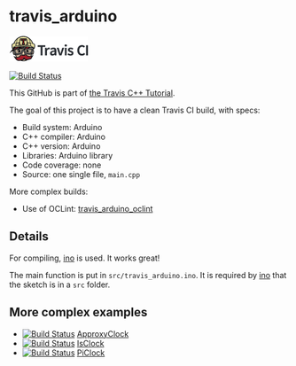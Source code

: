 # travis_arduino

[![Travis CI logo](TravisCI.png)](https://travis-ci.org)

[![Build Status](https://travis-ci.org/richelbilderbeek/travis_arduino.svg?branch=master)](https://travis-ci.org/richelbilderbeek/travis_arduino)

This GitHub is part of [the Travis C++ Tutorial](https://github.com/richelbilderbeek/travis_cpp_tutorial).

The goal of this project is to have a clean Travis CI build, with specs:

 * Build system: Arduino
 * C++ compiler: Arduino
 * C++ version: Arduino
 * Libraries: Arduino library
 * Code coverage: none
 * Source: one single file, `main.cpp`

More complex builds:
 * Use of OCLint: [travis_arduino_oclint](https://www.github.com/richelbilderbeek/travis_arduino_oclint)

## Details

For compiling, [ino](https://github.com/amperka/ino.git) is used. It works great! 

The main function is put in `src/travis_arduino.ino`. It is required by [ino](https://github.com/amperka/ino.git)
that the sketch is in a `src` folder.

## More complex examples

 * [![Build Status](https://travis-ci.org/richelbilderbeek/ApproxyClock.svg?branch=master)](https://travis-ci.org/richelbilderbeek/ApproxyClock) [ApproxyClock](https://github.com/richelbilderbeek/ApproxyClock)
 * [![Build Status](https://travis-ci.org/richelbilderbeek/IsClock.svg?branch=master)](https://travis-ci.org/richelbilderbeek/IsClock) [IsClock](https://github.com/richelbilderbeek/IsClock)
 * [![Build Status](https://travis-ci.org/richelbilderbeek/PiClock.svg?branch=master)](https://travis-ci.org/richelbilderbeek/PiClock) [PiClock](https://github.com/richelbilderbeek/PiClock)
